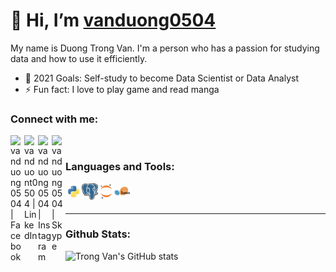 # 👋 Hi, I’m [vanduong0504](https://github.com/vanduong0504)
 My name is Duong Trong Van. I'm a person who has a passion for studying data and how to use it efficiently.
- 🥅 2021 Goals: Self-study to become Data Scientist or Data Analyst
- ⚡ Fun fact: I love to play game and read manga

### Connect with me:

[<img align="left" alt="vanduong0504 | Facebook" width="22px" src="https://cdn.jsdelivr.net/npm/simple-icons@v3/icons/facebook.svg" />](https://www.facebook.com/vanduong0504)
[<img align="left" alt="vanduont0504 | LinkedIn" width="22px" src="https://cdn.jsdelivr.net/npm/simple-icons@v3/icons/linkedin.svg" />](https://www.linkedin.cn/in/vanduong0504/)
[<img align="left" alt="vanduong0504 | Instagram" width="22px" src="https://cdn.jsdelivr.net/npm/simple-icons@v3/icons/instagram.svg" />](https://www.instagram.com/ko5ko4/)
[<img align="left" alt="vanduong0504 | Skype" width="22px" src="https://cdn.jsdelivr.net/npm/simple-icons@v3/icons/skype.svg" />](https://join.skype.com/invite/WGqPGwBK6C50)

<br />

### Languages and Tools:

<img align="left" alt="Python" width="26px" src="https://raw.githubusercontent.com/github/explore/80688e429a7d4ef2fca1e82350fe8e3517d3494d/topics/python/python.png"/>
<img align="left" alt="Postgresql" width="26px" src="https://raw.githubusercontent.com/github/explore/80688e429a7d4ef2fca1e82350fe8e3517d3494d/topics/postgresql/postgresql.png"/>
<img align="left" alt="Jupyter" width="26px" src="https://raw.githubusercontent.com/github/explore/80688e429a7d4ef2fca1e82350fe8e3517d3494d/topics/jupyter-notebook/jupyter-notebook.png">
<img align="left" alt="Scikit" width="26px" src="https://raw.githubusercontent.com/github/explore/80688e429a7d4ef2fca1e82350fe8e3517d3494d/topics/scikit-learn/scikit-learn.png">

<br />
<br />

---

### Github Stats:

![Trong Van's GitHub stats](https://github-readme-stats.vercel.app/api?username=vanduong0504&show_icons=true&theme=merko)
